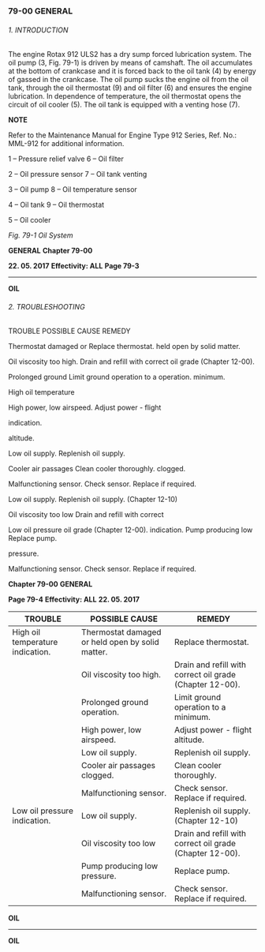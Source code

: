 ### 79-00 GENERAL

###### 1. INTRODUCTION
The engine Rotax 912 ULS2 has a dry sump forced lubrication system. The oil pump
(3, Fig. 79-1) is driven by means of camshaft. The oil accumulates at the bottom of
crankcase and it is forced back to the oil tank (4) by energy of gassed in the
crankcase. The oil pump sucks the engine oil from the oil tank, through the oil
thermostat (9) and oil filter (6) and ensures the engine lubrication. In dependence of
temperature, the oil thermostat opens the circuit of oil cooler (5). The oil tank is
equipped with a venting hose (7).

**NOTE**

Refer to the Maintenance Manual for Engine Type 912 Series, Ref. No.:
MML-912 for additional information.

1 – Pressure relief valve 6 – Oil filter

2 – Oil pressure sensor 7 – Oil tank venting

3 – Oil pump 8 – Oil temperature sensor

4 – Oil tank 9 – Oil thermostat

5 – Oil cooler

_Fig. 79-1 Oil System_

**GENERAL** **Chapter 79-00**

**22. 05. 2017** **Effectivity: ALL** **Page 79-3**


-----

**OIL**

###### 2. TROUBLESHOOTING

TROUBLE POSSIBLE CAUSE REMEDY

Thermostat damaged or Replace thermostat.
held open by solid matter.

Oil viscosity too high. Drain and refill with correct
oil grade (Chapter 12-00).

Prolonged ground Limit ground operation to a
operation. minimum.

High oil temperature

High power, low airspeed. Adjust power - flight

indication.

altitude.

Low oil supply. Replenish oil supply.

Cooler air passages Clean cooler thoroughly.
clogged.

Malfunctioning sensor. Check sensor. Replace if
required.

Low oil supply. Replenish oil supply.
(Chapter 12-10)

Oil viscosity too low Drain and refill with correct

Low oil pressure oil grade (Chapter 12-00).
indication. Pump producing low Replace pump.

pressure.

Malfunctioning sensor. Check sensor. Replace if
required.

**Chapter 79-00** **GENERAL**

**Page 79-4** **Effectivity: ALL** **22. 05. 2017**

|TROUBLE|POSSIBLE CAUSE|REMEDY|
|---|---|---|
|High oil temperature indication.|Thermostat damaged or held open by solid matter.|Replace thermostat.|
||Oil viscosity too high.|Drain and refill with correct oil grade (Chapter 12-00).|
||Prolonged ground operation.|Limit ground operation to a minimum.|
||High power, low airspeed.|Adjust power - flight altitude.|
||Low oil supply.|Replenish oil supply.|
||Cooler air passages clogged.|Clean cooler thoroughly.|
||Malfunctioning sensor.|Check sensor. Replace if required.|
|Low oil pressure indication.|Low oil supply.|Replenish oil supply. (Chapter 12-10)|
||Oil viscosity too low|Drain and refill with correct oil grade (Chapter 12-00).|
||Pump producing low pressure.|Replace pump.|
||Malfunctioning sensor.|Check sensor. Replace if required.|


**OIL**


-----

**OIL**

